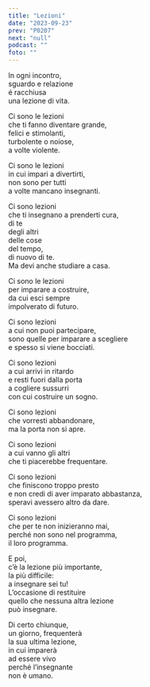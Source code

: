 ```yaml
---
title: "Lezioni"
date: "2023-09-23"
prev: "P0207"
next: "null"
podcast: ""
foto: ""
---
```


In ogni incontro,  
sguardo e relazione  
é racchiusa  
una lezione di vita.  
  
Ci sono le lezioni  
che ti fanno diventare grande,  
felici e stimolanti,  
turbolente o noiose,  
a volte violente.  
  
Ci sono le lezioni  
in cui impari a divertirti,  
non sono per tutti  
a volte mancano insegnanti.  
  
Ci sono lezioni  
che ti insegnano a prenderti cura,  
di te  
degli altri  
delle cose  
del tempo,  
di nuovo di te.  
Ma devi anche studiare a casa.  
  
Ci sono le lezioni  
per imparare a costruire,  
da cui esci sempre  
impolverato di futuro.  
  
Ci sono lezioni  
a cui non puoi partecipare,  
sono quelle per imparare a scegliere  
e spesso si viene bocciati.  
  
Ci sono lezioni  
a cui arrivi in ritardo  
e resti fuori dalla porta  
a cogliere sussurri  
con cui costruire un sogno.  
  
Ci sono lezioni  
che vorresti abbandonare,  
ma la porta non si apre.  
  
Ci sono lezioni  
a cui vanno gli altri  
che ti piacerebbe frequentare.  
  
Ci sono lezioni  
che finiscono troppo presto  
e non credi di aver imparato abbastanza,  
speravi avessero altro da dare.  
  
Ci sono lezioni  
che per te non inizieranno mai,  
perché non sono nel programma,  
il loro programma.  
  
E poi,  
c’è la lezione più importante,  
la più difficile:  
a insegnare sei tu!  
L’occasione di restituire  
quello che nessuna altra lezione  
può insegnare.  
  
Di certo chiunque,  
un giorno, frequenterà   
la sua ultima lezione,  
in cui imparerà   
ad essere vivo  
perché l’insegnante  
non è umano.